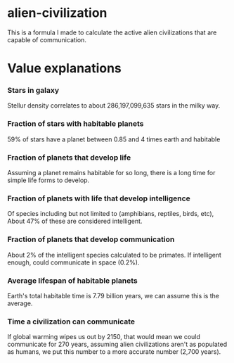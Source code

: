 # alien-civilization
This is a formula I made to calculate the active alien civilizations that are capable of communication.
# Value explanations
### Stars in galaxy
Stellur density correlates to about 286,197,099,635 stars in the milky way.
### Fraction of stars with habitable planets
59% of stars have a planet between 0.85 and 4 times earth and habitable
### Fraction of planets that develop life
Assuming a planet remains habitable for so long, there is a long time for simple life forms to develop.
### Fraction of planets with life that develop intelligence
Of species including but not limited to (amphibians, reptiles, birds, etc), About 47% of these are considered intelligent.
### Fraction of planets that develop communication
About 2% of the intelligent species calculated to be primates. If intelligent enough, could communicate in space (0.2%).
### Average lifespan of habitable planets
Earth's total habitable time is 7.79 billion years, we can assume this is the average. <br/>
### Time a civilization can communicate
If global warming wipes us out by 2150, that would mean we could communicate for 270 years, assuming alien civilizations aren't as populated as humans, we put this number to a more accurate number (2,700 years).
